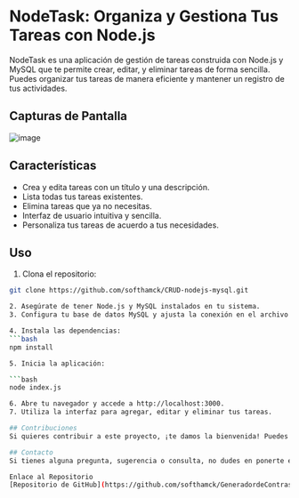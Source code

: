 # NodeTask: Organiza y Gestiona Tus Tareas con Node.js

NodeTask es una aplicación de gestión de tareas construida con Node.js y MySQL que te permite crear, editar, y eliminar tareas de forma sencilla. Puedes organizar tus tareas de manera eficiente y mantener un registro de tus actividades.

## Capturas de Pantalla

![image](https://github.com/softhamck/CRUD-nodejs-mysql/assets/103977411/26b18754-8be1-464a-898b-98a1df78c718)

## Características

- Crea y edita tareas con un título y una descripción.
- Lista todas tus tareas existentes.
- Elimina tareas que ya no necesitas.
- Interfaz de usuario intuitiva y sencilla.
- Personaliza tus tareas de acuerdo a tus necesidades.

## Uso

1. Clona el repositorio:

```bash
git clone https://github.com/softhamck/CRUD-nodejs-mysql.git

2. Asegúrate de tener Node.js y MySQL instalados en tu sistema.
3. Configura tu base de datos MySQL y ajusta la conexión en el archivo index.js.

4. Instala las dependencias:
```bash
npm install

5. Inicia la aplicación:

```bash
node index.js

6. Abre tu navegador y accede a http://localhost:3000.
7. Utiliza la interfaz para agregar, editar y eliminar tus tareas.

## Contribuciones
Si quieres contribuir a este proyecto, ¡te damos la bienvenida! Puedes abrir problemas (issues) o enviar solicitudes de extracción (pull requests) para mejorar la aplicación.

## Contacto
Si tienes alguna pregunta, sugerencia o consulta, no dudes en ponerte en contacto con el equipo de desarrollo a través de softhamck@gmail.com.

Enlace al Repositorio
[Repositorio de GitHub](https://github.com/softhamck/GeneradordeContrasenas-ProyectoFinal)


